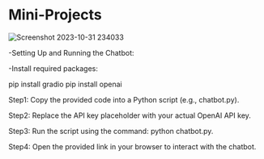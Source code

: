 # Mini-Projects
![Screenshot 2023-10-31 234033](https://github.com/Prithvirajg17/Mini-Projects/assets/148732155/89854a17-3e7b-4ea9-b3d0-bd006c814e4d)


-Setting Up and Running the Chatbot:

-Install required packages:

pip install gradio
pip install openai 

Step1: Copy the provided code into a Python script (e.g., chatbot.py).

Step2: Replace the API key placeholder with your actual OpenAI API key.

Step3: Run the script using the command: python chatbot.py.

Step4: Open the provided link in your browser to interact with the chatbot.
